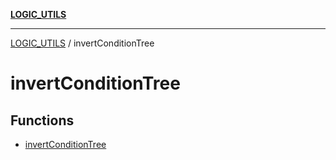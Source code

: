 [**LOGIC_UTILS**](../README.md)

***

[LOGIC_UTILS](../README.md) / invertConditionTree

# invertConditionTree

## Functions

- [invertConditionTree](functions/invertConditionTree.md)
